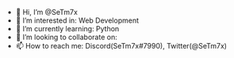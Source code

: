 - 👋 Hi, I’m @SeTm7x
- 👀 I’m interested in: Web Development
- 🌱 I’m currently learning: Python
- 💞️ I’m looking to collaborate on:
- 📫 How to reach me: Discord(SeTm7x#7990), Twitter(@SeTm7x)
